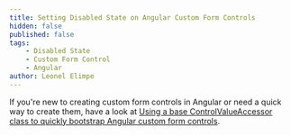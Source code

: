 ```yaml
---
title: Setting Disabled State on Angular Custom Form Controls
hidden: false
published: false
tags:
    - Disabled State
    - Custom Form Control
    - Angular
author: Leonel Elimpe
---
```

If you're new to creating custom form controls in Angular or need a quick way to create them, have a look at [Using a base ControlValueAccessor class to quickly bootstrap Angular custom form controls](https://www.leonelngande.com/using-a-base-controlvalueaccessor-class-to-quickly-bootstrap-angular-custom-form-controls/).